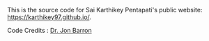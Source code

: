 This is the source code for Sai Karthikey Pentapati's public website: https://karthikey97.github.io/.


Code Credits : <a href="https://jonbarron.info/" target="_blank">Dr. Jon Barron </a>

